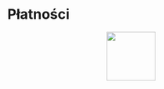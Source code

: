 # Płatności


<!--more-->

<style>
a {
  color: #CF802A;
}

a:hover {
  color: white;
}

.form-group {
  margin-bottom: 10px !important;
}

.activenow-form-field input,
.activenow-form-field select {
  background-color: #323236;
  color: #eee;
  border-color: #000;
  border-radius: 0;
  border-style: solid;
  border-width: 0;
  font-family: Rajdhani,Lato,Arial,Helvetica,sans-serif;
  font-size: 15px;
  line-height: 20px;
  margin-bottom: 0;
  margin-top: 0;
  padding: 10px 10px;
  width: 100%;
  box-sizing: border-box;
  overflow-y: initial;
}

.activenow-form-field input:focus,
.activenow-form-field select:focus {
  color: #eee;
}

.activenow-form-field input[type='checkbox']
{
  margin-left: 5%;
}

.activenow-form-field label {
  color: #eee;
  font-family: Rajdhani,Lato,Arial,Helvetica,sans-serif;
  font-size: 15px;
  line-height: 20px;
}

.activenow-form-field ::placeholder {
  color: #bbb;
  font-family: Rajdhani,Lato,Arial,Helvetica,sans-serif;
  font-size: 15px;
}

.activenow-form-container button {
  background-color: #8b3536 !important;
  border-width: 0;
  border-radius: 0;
  box-shadow: none;
  color: #fff !important;
  cursor: pointer;
  font-family: Rajdhani,Lato,Arial,Helvetica,sans-serif;
  font-size: 15px !important;
  font-weight: 700;
  line-height: 20px;
  margin: auto;
  padding: 10px !important;
  width: 90%;
  height: auto;
  text-transform: uppercase;
  display: block;
}

.activenow-form-container button:active, .activenow-form-container button:hover {
  background-color: rgb(207, 128, 42) !important;
}

activenow-form-after-submit-section p, activenow-form-after-submit-section h3 {
  font-family: Rajdhani,Lato,Arial,Helvetica,sans-serif;
  color: #eee
}

.activenow-form-class-description {
  width: 90% !important;
  margin: 10px 5% !important;
  background-color: rgb(54, 50, 50) !important;
}

.activenow-class-label,
.activenow-class-value,
.activenow-class-row,
h4.activenow-class-title,
h3.activenow-class-title {
  background-color: rgb(54, 50, 50);
  color: #eee;
  font-family: Rajdhani,Lato,Arial,Helvetica,sans-serif;
}

.activenow-form-after-submit-section {
  font-family: Rajdhani,Lato,Arial,Helvetica,sans-serif;
  font-size: 15px;
  color: rgb(207, 128, 42);
}

.activenow-form-after-submit-section h3 {
  font-family: Rajdhani,Lato,Arial,Helvetica,sans-serif;
  color: rgb(207, 128, 42);
}

.activenow-form-after-submit-section a {
  display: block;
  color: #fff !important;
  cursor: pointer;
  font-family: Rajdhani,Lato,Arial,Helvetica,sans-serif;
  font-size: 15px !important;
  font-weight: 700;
  line-height: 20px;
  margin: auto;
  padding: 10px !important;
  width: 90%;
  height: auto;
  text-transform: uppercase;
  background-color: rgb(207, 128, 42) !important;
}
</style>

<div class='activenow-form-container'><center><img src='https://www.activenow.io/assets/ripple.gif' width='100px' /></center><script async src='https://app.activenow.pl/external/signup_form/load_by_js?code=1b9e87317bb60ae65f0adb6404a27cf4&proficiency_id=6117&school_id=2281&signup_form_id=810&venue_id=&zz='></script></div>

